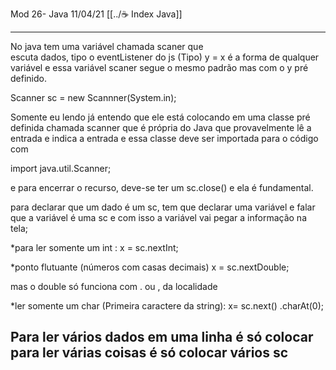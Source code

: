 Mod 26- Java 11/04/21
[[../☕ Index Java]]

------------------------------------------------------------------
No java tem uma variável chamada scaner que  
escuta dados, tipo o eventListener do js
(Tipo) y = x   é a forma de qualquer variável e 
essa variável scaner segue o mesmo padrão mas
com o y pré definido. 

Scanner sc = new Scannner(System.in);

Somente eu lendo já entendo que ele está
colocando em uma classe pré definida
chamada scanner que é própria do Java
que provavelmente lê a entrada e indica a
entrada e essa classe deve ser importada para
 o código com 

import java.util.Scanner;

e para encerrar o recurso, deve-se ter um 
sc.close() e ela é fundamental. 

para declarar que um dado é um sc, tem que 
declarar uma variável e falar que a variável é 
uma sc e com isso a variável vai pegar a 
informação na tela;

*para ler somente um int :
       x = sc.nextInt;

*ponto flutuante (números com casas decimais)
       x = sc.nextDouble;

mas o double só funciona com . ou , 
da localidade
 
*ler somente um char 
(Primeira caractere da string):
    x= sc.next() .charAt(0);

Para ler vários dados em uma linha é só colocar 
para ler várias coisas é só colocar vários sc
-------------------------------------------------------------------
